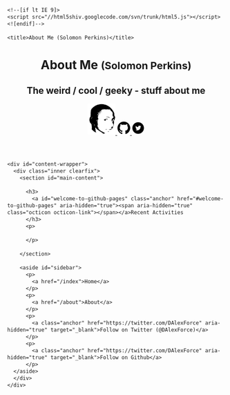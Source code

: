 <!DOCTYPE html>
<html>
  <head>
    <meta charset='utf-8'>
    <meta http-equiv="X-UA-Compatible" content="chrome=1">
    <meta name="viewport" content="width=device-width, initial-scale=1, maximum-scale=1">
    <link href='https://fonts.googleapis.com/css?family=Architects+Daughter' rel='stylesheet' type='text/css'>
    <link rel="stylesheet" type="text/css" href="stylesheets/stylesheet.css" media="screen">
    <link rel="stylesheet" type="text/css" href="stylesheets/github-light.css" media="screen">
    <link rel="stylesheet" type="text/css" href="stylesheets/print.css" media="print">

    <!--[if lt IE 9]>
    <script src="//html5shiv.googlecode.com/svn/trunk/html5.js"></script>
    <![endif]-->

    <title>About Me (Solomon Perkins)</title>
  </head>

  <body>
    <header>
      <div class="inner">
        <h1>About Me <small>(Solomon Perkins)</small></h1>
        <h2>The weird / cool / geeky - stuff about me </h2>
        <!-- <a href="https://github.com/SolomonPerkins" class="button"><small>Follow me on</small> GitHub</a> -->
        <p id="profile-image">
          <a title="My Profile" href="/" class="link-logo" id="my-logo">
            <img alt="Me" src="/images/pic-vector.png"/>
          </a>
          <a title="Github" href="https://github.com/SolomonPerkins" class="link-logo" id="github-logo">
            <img alt="GitHub" src="/images/github-logo-resize.png" />
          </a>
          <a title="Twitter"  href="https://twitter.com/DAlexForce" class="link-logo" id="twitter-logo">
            <img alt="GitHub" src="/images/twitter-logo-resize.png" />
          </a>
        </p>
      </div>
    </header>

    <div id="content-wrapper">
      <div class="inner clearfix">
        <section id="main-content">
          
          <h3>
            <a id="welcome-to-github-pages" class="anchor" href="#welcome-to-github-pages" aria-hidden="true"><span aria-hidden="true" class="octicon octicon-link"></span></a>Recent Activities
          </h3>
          <p>

          </p>
        
        </section>

        <aside id="sidebar">
          <p>
            <a href="/index">Home</a>
          </p>
          <p>
            <a href="/about">About</a>
          </p>
          <p>
            <a class="anchor" href="https://twitter.com/DAlexForce" aria-hidden="true" target="_blank">Follow on Twitter (@DAlexForce)</a>
          </p>
          <p>
            <a class="anchor" href="https://twitter.com/DAlexForce" aria-hidden="true" target="_blank">Follow on Github</a>
          </p>
      </aside>
      </div>
    </div>

  
  </body>
</html>
